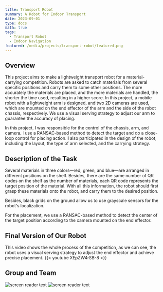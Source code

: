 ```yaml
---
title: Transport Robot
summary: A Robot for Indoor Transport
date: 2023-09-01
type: docs
math: true
tags:
  - Transport Robot
  - Indoor Navigation
featured: /media/projects/transport-robot/featured.png
---
```


## Overview
This project aims to make a lightweight transport robot for a material-carrying competition. Robots are asked to catch materials from several specific positions and carry them to some other positions. The more accurately the materials are placed, and the more materials are handled, the shorter the time used, resulting in a higher score. In this project, a mobile robot with a lightweight arm is designed, and two 2D cameras are used, which are mounted on the end effector of the arm and the side of the robot chassis, respectively. We use a visual serving strategy to adjust our arm to guarantee the accuracy of placing.

In this project, I was responsible for the control of the chassis, arm, and camera. I use a RANSAC-based method to detect the target and do a close-loop control for placing action. I also participated in the design of the robot, including the layout, the type of arm selected, and the carrying strategy.

## Description of the Task
Several materials in three colors—red, green, and blue—are arranged in different positions on the shelf. Besides, there are the same number of QR codes on the shelf as the number of materials, each QR code represents the target position of the material. With all this information, the robot should first grasp these materials onto the robot, and carry them to the desired position.

Besides, black grids on the ground allow us to use grayscale sensors for the robot's localization.

For the placement, we use a RANSAC-based method to detect the center of the target position according to the camera mounted on the end effector.

## Final Version of Our Robot
This video shows the whole process of the competition, as we can see, the robot uses a visual serving strategy to adjust the end effector and achieve precise placement.
{{< youtube XEpZW4rSB-8 >}}

## Group and Team
![screen reader text](/media/projects/transport-robot/Team.jpg "Team")
![screen reader text](/media/projects/transport-robot/Large_Team.jpg "Group")

<!--more-->
